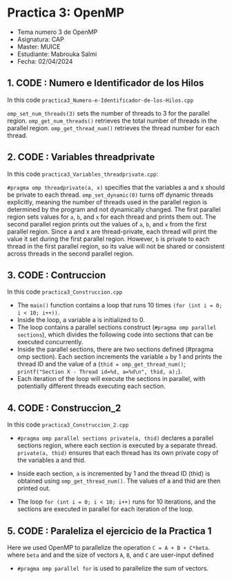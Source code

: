 # Practica 3: OpenMP
* Tema numero 3 de OpenMP
* Asignatura: CAP
* Master: MUICE
* Estudiante: Mabrouka Salmi
* Fecha: 02/04/2024



## 1. CODE : Numero e Identificador de los Hilos

In this code  `practica3_Numero-e-Identificador-de-los-Hilos.cpp`

`omp_set_num_threads(3)` sets the number of threads to 3 for the parallel region.
`omp_get_num_threads()` retrieves the total number of threads in the parallel region.
`omp_get_thread_num()` retrieves the thread number for each thread.

## 2. CODE : Variables threadprivate

In this code `practica3_Variables_threadprivate.cpp`:

`#pragma omp threadprivate(a, x)` specifies that the variables a and x should be private to each thread.
`omp_set_dynamic(0)` turns off dynamic threads explicitly, meaning the number of threads used in the parallel region is determined by the program and not dynamically changed.
The first parallel region sets values for `a`, `b`, and `x` for each thread and prints them out.
The second parallel region prints out the values of `a`, `b`, and `x` from the first parallel region. Since a and x are thread-private, each thread will print the value it set during the first parallel region. However, `b` is private to each thread in the first parallel region, so its value will not be shared or consistent across threads in the second parallel region.

## 3. CODE :  Contruccion
In this code `practica3_Construccion.cpp`

* The `main()` function contains a loop that runs 10 times `(for (int i = 0; i < 10; i++))`.
* Inside the loop, a variable a is initialized to 0.
* The loop contains a parallel sections construct (`#pragma omp parallel sections`), which divides the following code into sections that can be executed concurrently.
* Inside the parallel sections, there are two sections defined (#pragma omp section). Each section increments the variable `a` by 1 and prints the thread ID and the value of a (`thid = omp_get_thread_num()`; `printf("Section X - Thread id=%d, a=%d\n", thid, a);`).
* Each iteration of the loop will execute the sections in parallel, with potentially different threads executing each section.

## 4. CODE  : Construccion_2
In this code `practica3_Construccion_2.cpp`

* `#pragma omp parallel sections private(a, thid)` declares a parallel sections region, where each section is executed by a separate thread. `private(a, thid)` ensures that each thread has its own private copy of the variables a and thid.

* Inside each section, `a` is incremented by 1 and the thread ID (thid) is obtained using `omp_get_thread_num()`. The values of a and thid are then printed out.

* The loop `for (int i = 0; i < 10; i++)` runs for 10 iterations, and the sections are executed in parallel for each iteration of the loop.

## 5. CODE : Paraleliza el ejercicio de la Practica 1

Here we used OpenMP to parallelize the operation `C = A + B + C*beta`. where `beta` and and the size of vectors `A`, `B`, and `C` are user-input defined
 * `#pragma omp parallel for` is used to parallelize the sum of vectors.


